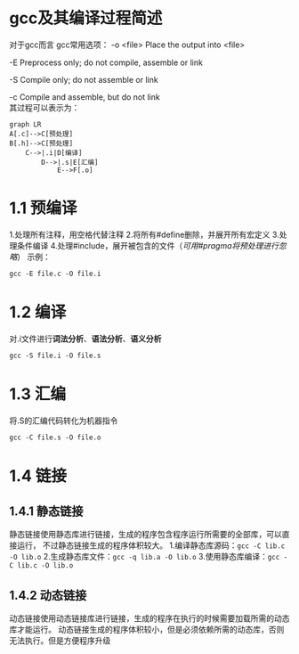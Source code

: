 # gcc及其编译过程简述
对于gcc而言
gcc常用选项：
  -o &lt;file&gt;                Place the output into &lt;file&gt; 
                           
  -E                       Preprocess only; do not compile, assemble or link

  -S                       Compile only; do not assemble or link

  -c                       Compile and assemble, but do not link 
\
其过程可以表示为：
```mermaid
graph LR
A[.c]-->C[预处理]
B[.h]-->C[预处理]
    C-->|.i|D[编译]
        D-->|.s|E[汇编]
            E-->F[.o]
```

# 1.1 预编译
1.处理所有注释，用空格代替注释
2.将所有#define删除，并展开所有宏定义
3.处理条件编译
4.处理#include，展开被包含的文件（*可用#pragma将预处理进行忽略*）
示例：
```gcc
gcc -E file.c -O file.i
```
# 1.2 编译
对.i文件进行**词法分析**、**语法分析**、**语义分析**
```gcc
gcc -S file.i -O file.s
```
# 1.3 汇编
将.S的汇编代码转化为机器指令
```gcc
gcc -C file.s -O file.o
```
# 1.4 链接
<!--用makefie把示例写一下-->
## 1.4.1 静态链接
静态链接使用静态库进行链接，生成的程序包含程序运行所需要的全部库，可以直接运行，
不过静态链接生成的程序体积较大。
1.编译静态库源码：`gcc -C lib.c -O lib.o`
2.生成静态库文件：`gcc -q lib.a -O lib.o`
3.使用静态库编译：`gcc -C lib.c -O lib.o`

## 1.4.2 动态链接
动态链接使用动态链接库进行链接，生成的程序在执行的时候需要加载所需的动态库才能运行。
动态链接生成的程序体积较小，但是必须依赖所需的动态库，否则无法执行。但是方便程序升级
